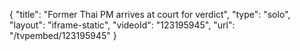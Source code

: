 {
    "title": "Former Thai PM arrives at court for verdict",
    "type": "solo",
    "layout": "iframe-static",
    "videoId": "123195945",
    "url": "\/tvpembed\/123195945"
}